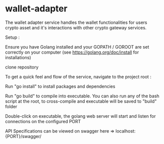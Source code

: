 # wallet-adapter
The wallet adapter service handles the wallet functionalities for users crypto asset and it's interactions with other crypto gateway services.

Setup :

Ensure you have Golang installed and your GOPATH / GOROOT are set correctly on your computer (see https://golang.org/doc/install for installations)

clone repository

To get a quick feel and flow of the service, navigate to the project root : 

Run "go install" to install packages and dependencies

Run "go build" to compile into executable. You can also run any of the bash script at the root, to cross-compile and executable will be saved to "build" folder

Double-click on executable, the golang web server will start and listen for connections on the configured PORT

API Specifications can be viewed on swagger here => localhost:{PORT}/swagger/
